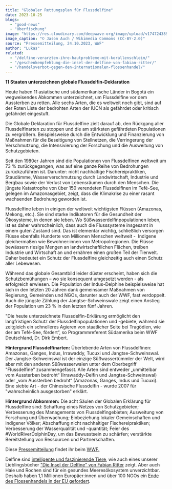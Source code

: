 ```yaml
---
title: "Globaler Rettungsplan für Flussdelfine"
date: 2023-10-25
blogs: 
  - "good-news"
  - "überfischung"
image: "https://res.cloudinary.com/deepwave-org/image/upload/v1747243893/deepwave.org/Flussdelfine_Auch_Wikimedia_.jpg"
image_caption: "© Jason Auch / Wikimedia Commons (CC-BY-2.0)"
source: "Pressemitteilung, 24.10.2023, WWF"
author: "Lukas"
related: 
  - "/delfine-verarzten-ihre-hautprobleme-mit-korallenschleim/"
  - "/geschenkempfehlung-die-insel-der-delfine-von-fabian-ritter/"
  - "/handelsverbot-gegen-den-internationalen-flossenhandel/"
---
```


**11 Staaten unterzeichnen globale Flussdelfin-Deklaration**

Heute haben 11 asiatische und südamerikanische Länder in Bogotá ein wegweisendes Abkommen unterzeichnet, um Flussdelfine vor dem Aussterben zu retten. Alle sechs Arten, die es weltweit noch gibt, sind auf der Roten Liste der bedrohten Arten der IUCN als gefährdet oder kritisch gefährdet eingestuft.

Die Globale Deklaration für Flussdelfine zielt darauf ab, den Rückgang aller Flussdelfinarten zu stoppen und die am stärksten gefährdeten Populationen zu vergrößern. Beispielsweise durch die Entwicklung und Finanzierung von Maßnahmen für die Beseitigung von Stellnetzen, die Verringerung der Verschmutzung, die Intensivierung der Forschung und die Ausweitung von Schutzgebieten.

Seit den 1980er Jahren sind die Populationen von Flussdelfinen weltweit um 73 % zurückgegangen, was auf eine ganze Reihe von Bedrohungen zurückzuführen ist. Darunter: nicht nachhaltige Fischereipraktiken, Staudämme, Wasserverschmutzung durch Landwirtschaft, Industrie und Bergbau sowie der Verlust von Lebensräumen durch den Menschen. Die jüngste Katastrophe von über 150 verendeten Flussdelfinen im Tefé-See, gelegen im Amazonasgebiet, zeigt, dass die Klimakrise zu einer rasant wachsenden Bedrohung geworden ist.

Flussdelfine leben in einigen der weltweit wichtigsten Flüssen (Amazonas, Mekong, etc.). Sie sind starke Indikatoren für die Gesundheit der Ökosysteme, in denen sie leben. Wo Süßwasserdelfinpopulationen leben, ist es daher wahrscheinlich, dass auch die Flusssysteme insgesamt in einem guten Zustand sind. Das ist elementar wichtig, schließlich versorgen Flüsse ebenfalls Hunderte von Millionen Menschen weltweit -  Indigene gleichermaßen wie Bewohner:innen von Metropolregionen. Die Flüsse bewässern riesige Mengen an landwirtschaftlichen Flächen, treiben Industrie und Wirtschaft an und ernähren einen großen Teil der Tierwelt. Daher bedeutet ein Schutz der Flussdelfine gleichzeitig auch einen Schutz aller Lebewesen.

Während das globale Gesamtbild leider düster erscheint, haben sich die Schutzbemühungen – wo sie konsequent umgesetzt werden - als erfolgreich erwiesen. Die Population der Indus-Delphine beispielsweise hat sich in den letzten 20 Jahren dank gemeinsamer Maßnahmen von Regierung, Gemeinden und NGOs, darunter auch der WWF, fast verdoppelt. Auch die jüngste Zählung der Jangtse-Schweinswale zeigt einen Anstieg der Population um 23 % in den letzten fünf Jahren.

"Die heute unterzeichnete Flussdelfin-Erklärung ermöglicht den langfristigen Schutz der Flussdelfinpopulationen und -gebiete, während sie zeitgleich ein schnelleres Agieren von staatlicher Seite bei Tragödien, wie der am Tefé-See, fördert“, so Programmreferent Südamerika beim WWF Deutschland, Dr. Dirk Embert.

**Hintergrund Flussdelfinarten:** Überlebende Arten von Flussdelfinen: Amazonas, Ganges, Indus, Irrawaddy, Tucuxi und Jangtse-Schweinswal. Der Jangtse-Schweinswal ist der einzige Süßwassertümmler der Welt, wird aber mit den anderen Süßwasserwalen unter dem Oberbegriff "Flussdelfine" zusammengefasst. Alle Arten sind entweder „unmittelbar vom Aussterben bedroht“ (Irrawaddy-Delfin und Jangtse-Schweinswal) oder „vom Aussterben bedroht“ (Amazonas, Ganges, Indus und Tucuxi). Eine siebte Art - der Chinesische Flussdelfin - wurde 2007 für "wahrscheinlich ausgestorben" erklärt.

**Hintergrund Abkommen:** Die acht Säulen der Globalen Erklärung für Flussdelfine sind: Schaffung eines Netzes von Schutzgebieten; Verbesserung des Managements von Flussdelfingebieten; Ausweitung von Forschung und Überwachung; Einbeziehung lokaler Gemeinschaften und indigener Völker; Abschaffung nicht nachhaltiger Fischereipraktiken; Verbesserung der Wasserqualität und -quantität; Feier des #WorldRiverDolphinDay, um das Bewusstsein zu schärfen; verstärkte Bereitstellung von Ressourcen und Partnerschaften.

Diese [Pressemitteilung](https://www.wwf.de/2023/oktober/globaler-rettungsplan-fuer-flussdelfine) findet ihr beim [WWF.](https://www.wwf.de/)

Delfine sind [intelligente und faszinierende Tiere](https://www.deepwave.org/delfine-verarzten-ihre-hautprobleme-mit-korallenschleim/), wie auch eines unserer Lieblingsbücher ["Die Insel der Delfine" von Fabian Ritter](https://www.deepwave.org/geschenkempfehlung-die-insel-der-delfine-von-fabian-ritter/) zeigt. Aber auch Haie und Rochen sind für ein gesundes Meeresökosystem unverzichtbar. Deshalb haben 1,1 Millionen Europäer:innen und über 100 NGOs ein [Ende des Flossenhandels in der EU gefordert](https://www.deepwave.org/handelsverbot-gegen-den-internationalen-flossenhandel/).
